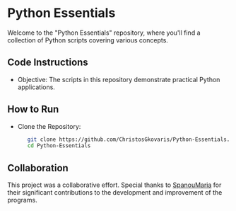 # Python Essentials

Welcome to the "Python Essentials" repository, where you'll find a collection of Python scripts covering various concepts.


## Code Instructions
- Objective: The scripts in this repository demonstrate practical Python applications.


## How to Run
- Clone the Repository:
  ```bash
     git clone https://github.com/ChristosGkovaris/Python-Essentials.git
     cd Python-Essentials


## Collaboration
This project was a collaborative effort. Special thanks to [SpanouMaria](https://github.com/SpanouMaria) for their significant contributions to the development and improvement of the programs.

